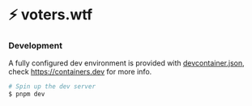 # ⚡️ voters.wtf

### Development

A fully configured dev environment is provided with [devcontainer.json](./.devcontainer/devcontainer.json), check https://containers.dev for more info.

```bash
# Spin up the dev server
$ pnpm dev
```
